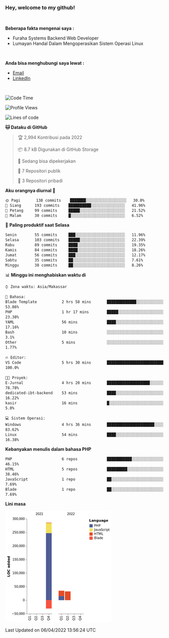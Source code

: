 <h3>Hey, welcome to my github!</h3>

<br>

<p><strong>Beberapa fakta mengenai saya :</strong></p>

<ul>
  <li>Furaha Systems Backend Web Developer</li>
  <li>Lumayan Handal Dalam Mengoperasikan Sistem Operasi Linux</li>
</ul>

<br>

<p><strong>Anda bisa menghubungi saya lewat :</strong></p>

<ul>
  <li><a href="mailto:renaldiapriyanto419@gmail.com">Email</a></li>
  <li><a href="https://www.linkedin.com/in/renaldi-kadang-314314206/">LinkedIn</a></li>
</ul>

<br>

<!--START_SECTION:waka-->
![Code Time](http://img.shields.io/badge/Code%20Time-55%20hrs%202%20mins-blue)

![Profile Views](http://img.shields.io/badge/Profil%20dilihat-2-blue)

![Lines of code](https://img.shields.io/badge/Sejak%20Hello%20World%20aku%20telah%20menulis-323%20Thousand%20baris%20kode-blue)

**🐱 Dataku di GitHub** 

> 🏆 2,994 Kontribusi pada 2022
 > 
> 📦 8.7 kB Digunakan di GitHub Storage 
 > 
> 💼 Sedang bisa dipekerjakan
 > 
> 📜 7 Repositori publik 
 > 
> 🔑 3 Repositori pribadi  
 > 
**Aku orangnya diurnal 🐤** 

```text
🌞 Pagi       138 commits    ███████░░░░░░░░░░░░░░░░░░   30.0% 
🌆 Siang      193 commits    ██████████░░░░░░░░░░░░░░░   41.96% 
🌃 Petang     99 commits     █████░░░░░░░░░░░░░░░░░░░░   21.52% 
🌙 Malam      30 commits     █░░░░░░░░░░░░░░░░░░░░░░░░   6.52%

```
📅 **Paling produktif saat Selasa** 

```text
Senin        55 commits     ███░░░░░░░░░░░░░░░░░░░░░░   11.96% 
Selasa       103 commits    █████░░░░░░░░░░░░░░░░░░░░   22.39% 
Rabu         89 commits     ████░░░░░░░░░░░░░░░░░░░░░   19.35% 
Kamis        84 commits     ████░░░░░░░░░░░░░░░░░░░░░   18.26% 
Jumat        56 commits     ███░░░░░░░░░░░░░░░░░░░░░░   12.17% 
Sabtu        35 commits     ██░░░░░░░░░░░░░░░░░░░░░░░   7.61% 
Minggu       38 commits     ██░░░░░░░░░░░░░░░░░░░░░░░   8.26%

```


📊 **Minggu ini menghabiskan waktu di** 

```text
⌚︎ Zona waktu: Asia/Makassar

💬 Bahasa: 
Blade Template           2 hrs 58 mins       █████████████░░░░░░░░░░░░   53.86% 
PHP                      1 hr 17 mins        █████░░░░░░░░░░░░░░░░░░░░   23.38% 
YAML                     56 mins             ████░░░░░░░░░░░░░░░░░░░░░   17.16% 
Bash                     10 mins             ░░░░░░░░░░░░░░░░░░░░░░░░░   3.1% 
Other                    5 mins              ░░░░░░░░░░░░░░░░░░░░░░░░░   1.77%

🔥 Editor: 
VS Code                  5 hrs 30 mins       █████████████████████████   100.0%

🐱‍💻 Proyek: 
E-Jurnal                 4 hrs 20 mins       ███████████████████░░░░░░   78.78% 
dedicated-ibt-backend    53 mins             ████░░░░░░░░░░░░░░░░░░░░░   16.22% 
kasir                    16 mins             █░░░░░░░░░░░░░░░░░░░░░░░░   5.0%

💻 Sistem Operasi: 
Windows                  4 hrs 36 mins       █████████████████████░░░░   83.62% 
Linux                    54 mins             ████░░░░░░░░░░░░░░░░░░░░░   16.38%

```

**Kebanyakan menulis dalam bahasa PHP** 

```text
PHP                      6 repos             ███████████░░░░░░░░░░░░░░   46.15% 
HTML                     5 repos             █████████░░░░░░░░░░░░░░░░   38.46% 
JavaScript               1 repo              ██░░░░░░░░░░░░░░░░░░░░░░░   7.69% 
Blade                    1 repo              ██░░░░░░░░░░░░░░░░░░░░░░░   7.69%

```


**Lini masa**

![Chart not found](https://raw.githubusercontent.com/Sylent-Sys/Sylent-Sys/main/charts/bar_graph.png) 


 Last Updated on 06/04/2022 13:56:24 UTC
<!--END_SECTION:waka-->
